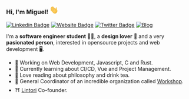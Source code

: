 ### Hi, I'm Miguel!  <img src="https://raw.githubusercontent.com/MiguelRAvila/MiguelRAvila/master/img/wave.gif" width="24px">

[![Linkedin Badge](https://img.shields.io/badge/-miguellravila-blue?style=flat-square&logo=Linkedin&logoColor=white&color=242933&link=https://www.linkedin.com/in/MiguelRAvila/)](https://www.linkedin.com/in/miguellravila/) [![Website Badge](https://img.shields.io/badge/-miguelravila.me-1ca0f1?style=flat-square&color=242933&logoColor=white&link=http://miguelravila.me/)](http://miguelravila.me/)  [![Twitter Badge](https://img.shields.io/badge/-@migueravila-1ca0f1?style=flat-square&color=242933&logo=twitter&logoColor=white&link=https://twitter.com/migueravila)](https://twitter.com/migueravila) 
[![Blog](https://img.shields.io/badge/-MyBlog-blue?style=flat-square&logo=Hashnode&logoColor=white&color=242933&link=https://miguelravila.hashnode.dev/)](https://miguelravila.hashnode.dev/)

I'm a **software engineer student** 👨‍💻, a **design lover** 🎨 and a very **pasionated person**, interested in opensource projects and web development 
🖥️. 

- 🚀 Working on Web Development, Javascript, C and Rust.
- 🌱 Currently learning about CI/CD, Vue and Project Management.
- 🍵 Love reading about philosophy and drink tea.
- 🌟 General Coordinator of an incredible organization called [Workshop](https://workshoptechnology.github.io/WorkshopLanding/).
- ⛩️ [Lintori](https://lintori.vercel.app) Co-founder.
